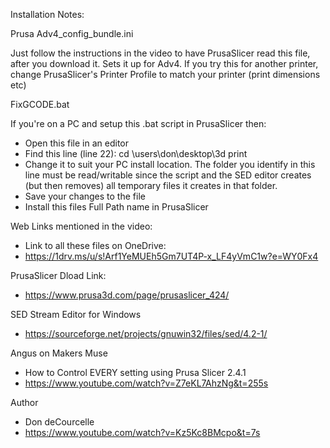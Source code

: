 Installation Notes:

Prusa Adv4_config_bundle.ini

Just follow the instructions in the video to have PrusaSlicer
read this file, after you download it.  Sets it up for Adv4.
If you try this for another printer, change PrusaSlicer's
Printer Profile to match your printer (print dimensions etc)

FixGCODE.bat

If you're on a PC and setup this .bat script in PrusaSlicer then:
* Open this file in an editor
* Find this line (line 22): cd \users\don\desktop\3d print
* Change it to suit your PC install location.  The folder you
  identify in this line must be read/writable 
  since the script and the SED editor creates (but then removes)
  all temporary files it creates in that folder.
* Save your changes to the file
* Install this files Full Path name in PrusaSlicer

Web Links mentioned in the video:
* Link to all these files on OneDrive:
* https://1drv.ms/u/s!Arf1YeMUEh5Gm7UT4P-x_LF4yVmC1w?e=WY0Fx4

PrusaSlicer Dload Link:
* https://www.prusa3d.com/page/prusaslicer_424/ 

SED Stream Editor for Windows
* https://sourceforge.net/projects/gnuwin32/files/sed/4.2-1/
  
Angus on Makers Muse
* How to Control EVERY setting using Prusa Slicer 2.4.1
* https://www.youtube.com/watch?v=Z7eKL7AhzNg&t=255s 

Author
* Don deCourcelle
* https://www.youtube.com/watch?v=Kz5Kc8BMcpo&t=7s
 
